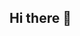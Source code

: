 ## Hi there 👋

<!--
**alexderrusse98/Aspiring web developer passionate about creative solutions.
From a Pokédex to a Lieferando clone – I turn ideas into functional applications.
For me, code is more than work; it’s a tool to bring a bit more interactivity to the world.alexderrusse98** is a ✨ _special_ ✨ repository because its `README.md` (this file) appears on your GitHub profile.

Here are some ideas to get you started:

- 🔭 I’m currently working on ...
- 🌱 I’m currently learning ...
- 👯 I’m looking to collaborate on ...
- 🤔 I’m looking for help with ...
- 💬 Ask me about ...
- 📫 How to reach me: ...
- 😄 Pronouns: ...
- ⚡ Fun fact: ...
-->
